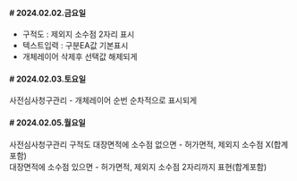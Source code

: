 #### # 2024.02.02.금요일
- 구적도 : 제외지 소수점 2자리 표시
- 텍스트입력 : 구분EA값 기본표시
- 개체레이어 삭제후 선택값 해제되게

#### # 2024.02.03.토요일
사전심사청구관리 - 개체레이어 순번 순차적으로 표시되게

#### # 2024.02.05.월요일
사전심사청구관리 구적도
    대장면적에 소수점 없으면  -  허가면적, 제외지 소수점 X(합계 포함)                              
    대장면적에 소수점 있으면  -  허가면적, 제외지 소수점 2자리까지 표현(합계포함)



